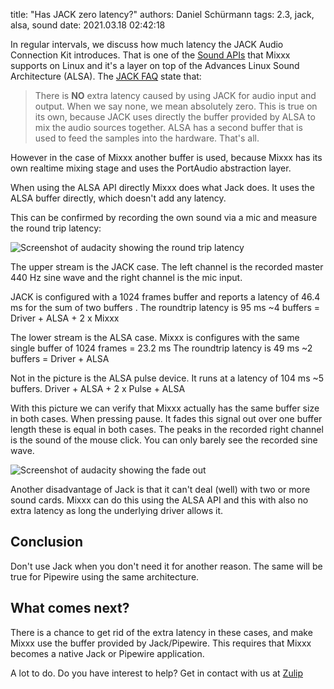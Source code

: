 title: "Has JACK zero latency?"
authors: Daniel Schürmann
tags: 2.3, jack, alsa, sound
date: 2021.03.18 02:42:18

In regular intervals, we discuss how much latency the JACK Audio Connection Kit introduces. That is one of the [Sound APIs](https://manual.mixxx.org/2.3/en/chapters/preferences.html#sound-api) that Mixxx supports on Linux and it's a layer on top of the Advances Linux Sound Architecture (ALSA). The [JACK FAQ](https://jackaudio.org/faq/no_extra_latency.html) state that:
> There is **NO** extra latency caused by using JACK for audio input and output. When we say none, we mean absolutely zero.
This is true on its own, because JACK uses directly the buffer provided by ALSA to mix the audio sources together. ALSA has a second buffer that is used to feed the samples into the hardware. That's all.

However in the case of Mixxx another buffer is used, because Mixxx has its own realtime mixing stage and uses the PortAudio abstraction layer.

When using the ALSA API directly Mixxx does what Jack does. It uses the ALSA buffer directly, which doesn't add any latency.

This can be confirmed by recording the own sound via a mic and measure the round trip latency:

![Screenshot of audacity showing the round trip latency]({static}/images/news/roundtriplatency.png)


The upper stream is the JACK case. The left channel is the recorded master 440 Hz sine wave and the right channel is the mic input.

JACK is configured with a 1024 frames buffer and reports a latency of 46.4 ms for the sum of two buffers .
The roundtrip latency is 95 ms ~4 buffers = Driver + ALSA + 2 x Mixxx

The lower stream is the ALSA case. Mixxx is configures with the same single buffer of 1024 frames = 23.2 ms
The roundtrip latency is 49 ms ~2 buffers = Driver + ALSA

Not in the picture is the ALSA pulse device. It runs at a latency of 104 ms ~5 buffers. Driver + ALSA + 2 x Pulse + ALSA

With this picture we can verify that Mixxx actually has the same buffer size in both cases. When pressing pause. It fades this signal out over one buffer length these is equal in both cases.
The peaks in the recorded right channel is the sound of the mouse click. You can only barely see the recorded sine wave.

![Screenshot of audacity showing the fade out]({static}/images/news/fadeoutcompare.png)

Another disadvantage of Jack is that it can't deal (well) with two or more sound cards. Mixxx can do this using the ALSA API and this with also no extra latency as long the underlying driver allows it.

## Conclusion

Don't use Jack when you don't need it for another reason.  The same will be true for Pipewire using the same architecture.

## What comes next?

There is a chance to get rid of the extra latency in these cases, and make Mixxx use the buffer provided by Jack/Pipewire. This requires that Mixxx becomes a native Jack or Pipewire application.

A lot to do. Do you have interest to help? Get in contact with us at [Zulip](https://mixxx.zulipchat.com)
